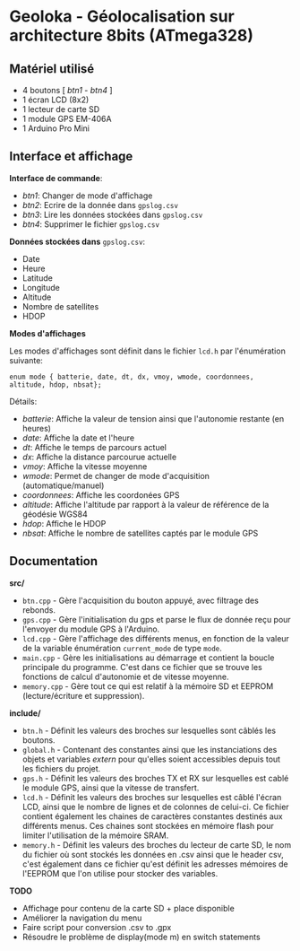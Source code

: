# Geoloka - Géolocalisation sur architecture 8bits (ATmega328)

## Matériel utilisé
- 4 boutons [ _btn1_ - _btn4_ ]
- 1 écran LCD (8x2)
- 1 lecteur de carte SD
- 1 module GPS EM-406A
- 1 Arduino Pro Mini

## Interface et affichage

**Interface de commande**:
- _btn1_: Changer de mode d'affichage
- _btn2_: Ecrire de la donnée dans `gpslog.csv`
- _btn3_: Lire les données stockées dans `gpslog.csv`
- _btn4_: Supprimer le fichier `gpslog.csv`

**Données stockées dans** `gpslog.csv`:
- Date
- Heure
- Latitude
- Longitude
- Altitude
- Nombre de satellites
- HDOP

**Modes d'affichages**

Les modes d'affichages sont définit dans le fichier `lcd.h` par l'énumération suivante:

`enum mode { batterie, date, dt, dx, vmoy, wmode, coordonnees, altitude, hdop, nbsat};`

Détails:
- _batterie_: Affiche la valeur de tension ainsi que l'autonomie restante (en heures)
- _date_: Affiche la date et l'heure
- _dt_: Affiche le temps de parcours actuel
- _dx_: Affiche la distance parcourue actuelle
- _vmoy_: Affiche la vitesse moyenne
- _wmode_: Permet de changer de mode d'acquisition (automatique/manuel)
- _coordonnees_: Affiche les coordonées GPS
- _altitude_: Affiche l'altitude par rapport à la valeur de référence de la géodésie WGS84
- _hdop_: Affiche le HDOP
- _nbsat_: Affiche le nombre de satellites captés par le module GPS

## Documentation

  **src/**
- `btn.cpp` - Gère l'acquisition du bouton appuyé, avec filtrage des rebonds.
- `gps.cpp` - Gère l'initialisation du gps et parse le flux de donnée reçu pour l'envoyer du module GPS à l'Arduino.
- `lcd.cpp` - Gère l'affichage des différents menus, en fonction de la valeur de la variable énumération `current_mode` de type `mode`.
- `main.cpp` - Gère les initialisations au démarrage et contient la boucle principale du programme. C'est dans ce fichier que se trouve les fonctions de calcul d'autonomie et de vitesse moyenne.
- `memory.cpp` - Gère tout ce qui est relatif à la mémoire SD et EEPROM (lecture/écriture et suppression).

**include/**
- `btn.h` - Définit les valeurs des broches sur lesquelles sont câblés les boutons.
- `global.h` - Contenant des constantes ainsi que les instanciations des objets et variables _extern_ pour qu'elles soient accessibles depuis tout les fichiers du projet.
- `gps.h` - Définit les valeurs des broches TX et RX sur lesquelles est cablé le module GPS, ainsi que la vitesse de transfert.
- `lcd.h` - Définit les valeurs des broches sur lesquelles est câblé l'écran LCD, ainsi que le nombre de lignes et de colonnes de celui-ci.
Ce fichier contient également les chaines de caractères constantes destinés aux différents menus. Ces chaines sont stockées en mémoire flash pour limiter
l'utilisation de la mémoire SRAM.
- `memory.h` - Définit les valeurs des broches du lecteur de carte SD, le nom du fichier où sont stockés les données en .csv ainsi que le header csv,
c'est également dans ce fichier qu'est définit les adresses mémoires de l'EEPROM que l'on utilise pour stocker des variables.




**TODO**
- Affichage pour contenu de la carte SD + place disponible
- Améliorer la navigation du menu
- Faire script pour conversion .csv to .gpx
- Résoudre le problème de display(mode m) en switch statements
